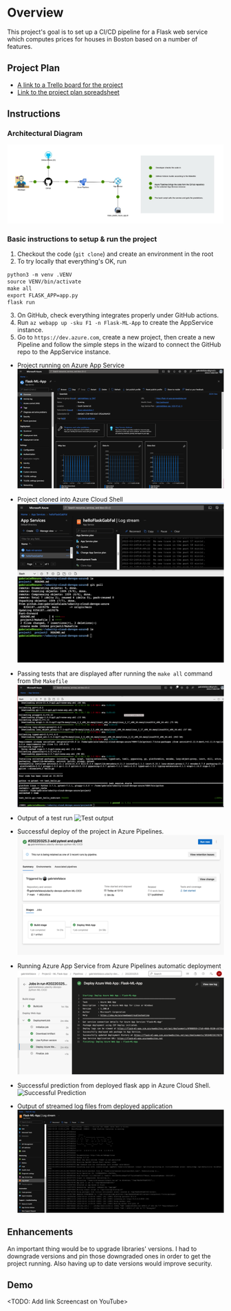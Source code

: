 # Overview

This project's goal is to set up a CI/CD pipeline for a Flask web service which computes prices for houses in Boston based on a number of features. 

## Project Plan


* [A link to a Trello board for the project](https://trello.com/b/dKbbZzsg/devops-project)
* [Link to the project plan spreadsheet](https://docs.google.com/spreadsheets/d/1AzvBUGSu-URpM0XsHgL2tsENGYB3ROJ0uO799wWlHSs/edit?usp=sharing)

## Instructions

### Architectural Diagram 
![Architecture](/images/Azure_CI_CD_Architecture.jpg)


### Basic instructions to setup & run the project

1. Checkout the code (`git clone`) and create an environment in the root
2. To try locally that everything's OK, run
```
python3 -m venv .VENV
source VENV/bin/activate
make all
export FLASK_APP=app.py
flask run
```
3. On GitHub, check everything integrates properly under GitHub actions.
4. Run `az webapp up -sku F1 -n Flask-ML-App` to create the AppService instance.
5. Go to `https://dev.azure.com`, create a new project, then create a new Pipeline and follow the simple steps in the wizard to connect the GitHub repo to the AppService instance.

* Project running on Azure App Service
![Project Running On Azure AppService](/images/App_running_Apservice.png)

* Project cloned into Azure Cloud Shell
![Project Cloned in Azure Cloud Shell](/images/GitHub_Repo_Azure_Cloud_Shell.png)

* Passing tests that are displayed after running the `make all` command from the `Makefile`
![Tests passing](/images/Make_all.png)

* Output of a test run
![Test output]()

* Successful deploy of the project in Azure Pipelines.
![Test output](/images/Pipeline_Successful_Deploy.png)

* Running Azure App Service from Azure Pipelines automatic deployment
![Pipelines Running](/images/App_Deployed_Pipelines_Automatically.png)

* Successful prediction from deployed flask app in Azure Cloud Shell. 
![Successful Prediction]()

* Output of streamed log files from deployed application
![Log streams](/images/App_Running_Logs.png)


## Enhancements

An important thing would be to upgrade libraries' versions. I had to downgrade versions and pin those downgraded ones in order to get the project running. Also having up to date versions would improve security.

## Demo 

<TODO: Add link Screencast on YouTube>


